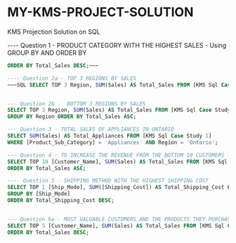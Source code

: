 # MY-KMS-PROJECT-SOLUTION
KMS Projection Solution on SQL 

---- Question 1 - PRODUCT CATEGORY WITH THE HIGHEST SALES -  Using GROUP BY AND ORDER BY
~~~SQL SELECT TOP 1 [Product_Category], SUM(Sales) AS Total_Sales FROM [KMS Sql Case Study 1] GROUP BY [Product_Category]
ORDER BY Total_Sales DESC;~~~  

---- Question 2a - TOP 3 REGIONS BY SALES
~~~SQL SELECT TOP 3 Region, SUM(Sales) AS Total_Sales FROM [KMS Sql Case Study 1] GROUP BY Region ORDER BY Total_Sales DESC;~~~


--- Question 2b -  BOTTOM 3 REGIONS BY SALES
SELECT TOP 3 Region, SUM(Sales) AS Total_Sales FROM [KMS Sql Case Study 1] 
GROUP BY Region ORDER BY Total_Sales ASC;

--- Question 3 - TOTAL SALES OF APPLIANCES IN ONTARIO
SELECT SUM(Sales) AS Total_Appliances FROM [KMS Sql Case Study 1] 
WHERE [Product_Sub_Category] = 'Appliances' AND Region = 'Ontario';

--- Question 4 - TO INCREASE THE REVENUE FROM THE BOTTOM 10 CUSTOMERS - BOTTOM 10 CUSTOMERS
SELECT TOP 10 [Customer_Name], SUM(Sales) AS Total_Sales FROM [KMS Sql Case Study 1] GROUP BY [Customer_Name]
ORDER BY Total_Sales ASC;

---- Question 5 - SHIPPING METHOD WITH THE HIGHEST SHIPPING COST
SELECT TOP 1 [Ship_Mode], SUM([Shipping_Cost]) AS Total_Shipping_Cost FROM [KMS Sql Case Study 1] 
GROUP BY [Ship_Mode] 
ORDER BY Total_Shipping_Cost DESC;


--- Question 6a - MOST VALUABLE CUSTOMERS AND THE PRODUCTS THEY PURCHASE
SELECT TOP 5 [Customer_Name], SUM(Sales) AS Total_Sales FROM [KMS Sql Case Study 1] GROUP BY [Customer_Name] 
ORDER BY Total_Sales DESC;

